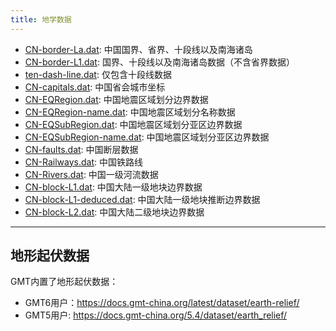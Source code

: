```yaml
---
title: 地学数据
---
```


- [CN-border-La.dat](/data/CN-border-La.dat): 中国国界、省界、十段线以及南海诸岛
- [CN-border-L1.dat](/data/CN-border-L1.dat): 国界、十段线以及南海诸岛数据（不含省界数据）
- [ten-dash-line.dat](/data/ten-dash-line.dat): 仅包含十段线数据
- [CN-capitals.dat](/data/CN-capitals.dat): 中国省会城市坐标
- [CN-EQRegion.dat](/data/CN-EQRegion.dat): 中国地震区域划分边界数据
- [CN-EQRegion-name.dat](/data/CN-EQRegion-name.dat): 中国地震区域划分名称数据
- [CN-EQSubRegion.dat](/data/CN-EQSubRegion.dat): 中国地震区域划分亚区边界数据
- [CN-EQSubRegion-name.dat](/data/CN-EQSubRegion-name.dat): 中国地震区域划分亚区边界数据
- [CN-faults.dat](/data/CN-faults.dat): 中国断层数据
- [CN-Railways.dat](/data/CN-Railways.dat): 中国铁路线
- [CN-Rivers.dat](/data/CN-Rivers.dat): 中国一级河流数据
- [CN-block-L1.dat](/data/CN-block-L1.dat): 中国大陆一级地块边界数据
- [CN-block-L1-deduced.dat](/data/CN-block-L1-deduced.dat): 中国大陆一级地块推断边界数据
- [CN-block-L2.dat](/data/CN-block-L2.dat): 中国大陆二级地块边界数据

---

## 地形起伏数据

GMT内置了地形起伏数据：

- GMT6用户：https://docs.gmt-china.org/latest/dataset/earth-relief/
- GMT5用户: https://docs.gmt-china.org/5.4/dataset/earth_relief/
